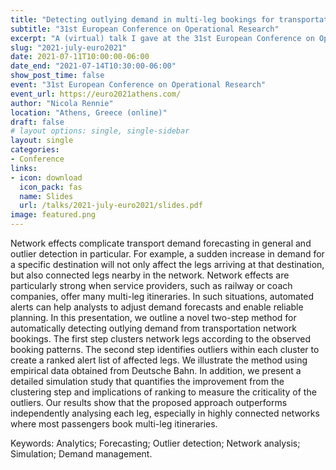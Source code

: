 ```yaml
---
title: "Detecting outlying demand in multi-leg bookings for transportation networks"
subtitle: "31st European Conference on Operational Research"
excerpt: "A (virtual) talk I gave at the 31st European Conference on Operational Research (EURO) at University of West Attica, Greece."
slug: "2021-july-euro2021"
date: 2021-07-11T10:00:00-06:00
date_end: "2021-07-14T10:30:00-06:00"
show_post_time: false
event: "31st European Conference on Operational Research"
event_url: https://euro2021athens.com/
author: "Nicola Rennie"
location: "Athens, Greece (online)"
draft: false
# layout options: single, single-sidebar
layout: single
categories:
- Conference
links:
- icon: download
  icon_pack: fas
  name: Slides
  url: /talks/2021-july-euro2021/slides.pdf
image: featured.png
---
```


Network effects complicate transport demand forecasting in general and outlier detection in particular. For example, a sudden increase in demand for a specific destination will not only affect the legs arriving at that destination, but also connected legs nearby in the network. Network effects are particularly strong when service providers, such as railway or coach companies, offer many multi-leg itineraries. In such situations, automated alerts can help analysts to adjust demand forecasts and enable reliable planning. 
In this presentation, we outline a novel two-step method for automatically detecting outlying demand from transportation network bookings. The first step clusters network legs according to the observed booking patterns. The second step identifies outliers within each cluster to create a ranked alert list of affected legs. We illustrate the method using empirical data obtained from Deutsche Bahn. In addition, we present a detailed simulation study that quantifies the improvement from the clustering step and implications of ranking to measure the criticality of the outliers. Our results show that the proposed approach outperforms independently analysing each leg, especially in highly connected networks where most passengers book multi-leg itineraries. 

Keywords: Analytics; Forecasting; Outlier detection; Network analysis; Simulation; Demand management. 

